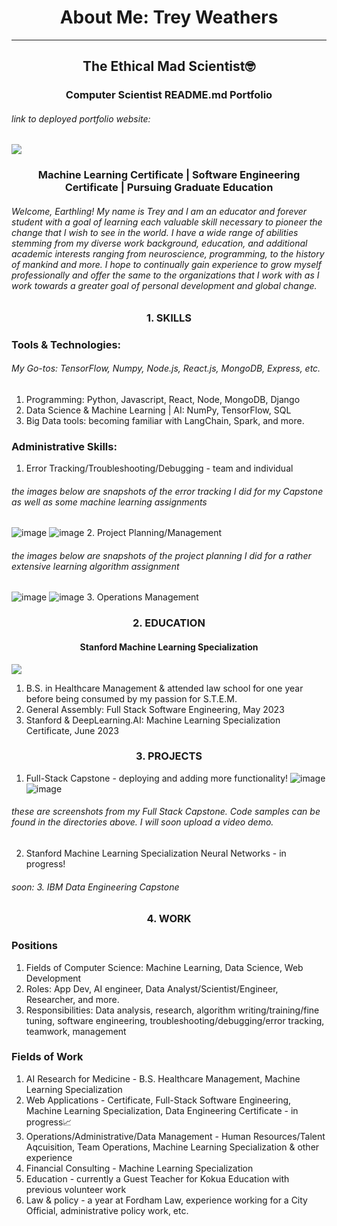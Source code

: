 <h1 align="center">
About Me: Trey Weathers
</h1>
<hr> </hr>

<h2 align="center">
The Ethical Mad Scientist🤓
</h2>

<h3 align="center">
Computer Scientist README.md Portfolio
</h3>

###### link to deployed portfolio website:

<img src="https://i.postimg.cc/FRWr6HHD/funny-urkey.webp" align="center"> 
</img>

<h3 align="center">
Machine Learning Certificate | Software Engineering Certificate | Pursuing Graduate Education
</h3>

###### Welcome, Earthling! My name is Trey and I am an educator and forever student with a goal of learning each valuable skill necessary to pioneer the change that I wish to see in the world. I have a wide range of abilities stemming from my diverse work background, education, and additional academic interests ranging from neuroscience, programming, to the history of mankind and more. I hope to continually gain experience to grow myself professionally and offer the same to the organizations that I work with as I work towards a greater goal of personal development and global change.

<h3 align="center">
1. SKILLS
</h3>

### Tools & Technologies:
###### My Go-tos: TensorFlow, Numpy, Node.js, React.js, MongoDB, Express, etc.
1. Programming: Python, Javascript, React, Node, MongoDB, Django
2. Data Science & Machine Learning | AI: NumPy, TensorFlow, SQL
4. Big Data tools: becoming familiar with LangChain, Spark, and more. 

### Administrative Skills:
1. Error Tracking/Troubleshooting/Debugging - team and individual
###### the images below are snapshots of the error tracking I did for my Capstone as well as some machine learning assignments
![image](https://i.imgur.com/ZMeXgZ0.jpg)
![image](https://i.postimg.cc/N0Kqp4CT/Image-5-31-23-at-3-38-PM.jpg)
2. Project Planning/Management
###### the images below are snapshots of the project planning I did for a rather extensive learning algorithm assignment
![image](https://i.postimg.cc/hjxFqGBt/Image-5-31-23-at-3-37-PM.jpg)
![image](https://i.postimg.cc/CKrkkjzz/Image-5-31-23-at-3-37-PM-1.jpg)
3. Operations Management

<h3 align="center">
2. EDUCATION
</h3>

<h4 align="center">
  Stanford Machine Learning Specialization
</h4>
<img src="https://i.postimg.cc/3Jrk9k3k/Image-6-20-23-at-7-27-AM.jpg" align="center"> </img>

1. B.S. in Healthcare Management & attended law school for one year before being consumed by my passion for S.T.E.M.
2. General Assembly: Full Stack Software Engineering, May 2023
3. Stanford & DeepLearning.AI: Machine Learning Specialization Certificate, June 2023

<h3 align="center">
3. PROJECTS
</h3>

1. Full-Stack Capstone - deploying and adding more functionality!
![image](https://i.imgur.com/9qRZRqA.jpg)
![image](https://i.imgur.com/QDDD5Vu.jpg)
###### these are screenshots from my Full Stack Capstone. Code samples can be found in the directories above. I will soon upload a video demo.

2. Stanford Machine Learning Specialization Neural Networks - in progress!

###### soon: 3. IBM Data Engineering Capstone

<h3 align="center">
4. WORK
</h3>

### Positions
1. Fields of Computer Science: Machine Learning, Data Science, Web Development
2. Roles: App Dev, AI engineer, Data Analyst/Scientist/Engineer, Researcher, and more.
3. Responsibilities: Data analysis, research, algorithm writing/training/fine tuning, software engineering, troubleshooting/debugging/error tracking, teamwork, management

### Fields of Work
1. AI Research for Medicine -  B.S. Healthcare Management, Machine Learning Specialization
2. Web Applications - Certificate, Full-Stack Software Engineering, Machine Learning Specialization, Data Engineering Certificate - in progress📈
3. Operations/Administrative/Data Management - Human Resources/Talent Aqcuisition, Team Operations, Machine Learning Specialization & other experience
4. Financial Consulting - Machine Learning Specialization
5. Education - currently a Guest Teacher for Kokua Education with previous volunteer work
6. Law & policy - a year at Fordham Law, experience working for a City Official, administrative policy work, etc.
